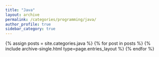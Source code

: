 ```yaml
---
title: "Java"
layout: archive
permalink: /categories/programming/java/
author_profile: true
sidebar_category: true
---
```


{% assign posts = site.categories.java %}
{% for post in posts %} {% include archive-single.html type=page.entries_layout %} {% endfor %}